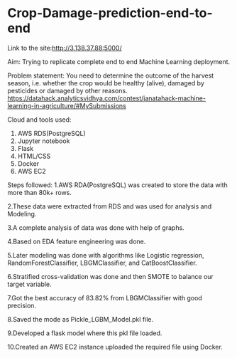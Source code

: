 # Crop-Damage-prediction-end-to-end

Link to the site:http://3.138.37.88:5000/

Aim: Trying to replicate complete end to end Machine Learning deployment.

Problem statement: You need to determine the outcome of the harvest season, i.e. whether the crop would be healthy (alive), damaged by pesticides or damaged by other reasons.
                   https://datahack.analyticsvidhya.com/contest/janatahack-machine-learning-in-agriculture/#MySubmissions

Cloud and tools used:
1. AWS RDS(PostgreSQL)
2. Jupyter notebook
3. Flask
4. HTML/CSS
5. Docker
6. AWS EC2

Steps followed:
  1.AWS RDA(PostgreSQL) was created to store the data with more than 80k+ rows.
  
  2.These data were extracted from RDS and was used for analysis and Modeling.
  
  3.A complete analysis of data was done with help of graphs.
  
  4.Based on EDA feature engineering was done.
  
  5.Later modeling was done with algorithms like Logistic regression, RandomForestClassifier, LBGMClassifier, and CatBoostClassifier.
  
  6.Stratified cross-validation was done and then SMOTE to balance our target variable.
  
  7.Got the best accuracy of 83.82% from LBGMClassifier with good precision.
  
  8.Saved the mode as Pickle_LGBM_Model.pkl file.
  
  9.Developed a flask model where this pkl file loaded.
  
  10.Created an AWS EC2 instance uploaded the required file using Docker.
